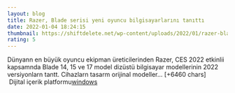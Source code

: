 ```yaml
--- 
layout: blog
title: Razer, Blade serisi yeni oyuncu bilgisayarlarını tanıttı
date: 2022-01-04 18:24:15
thumbnail: https://shiftdelete.net/wp-content/uploads/2022/01/razer-blade-14-15-ve-17-2022-ozellikleri-ve-fiyati.jpg
rating: 5
---
```

Dünyann en büyük oyuncu ekipman üreticilerinden Razer, CES 2022 etkinlii kapsamnda Blade 14, 15 ve 17 model dizüstü bilgisayar modellerinin 2022 versiyonlarn tantt. Cihazlarn tasarm orijinal modeller… [+6460 chars]</br>&nbsp;Dijital içerik platformu<a href="https://www.techno-light.net/">windows</a>